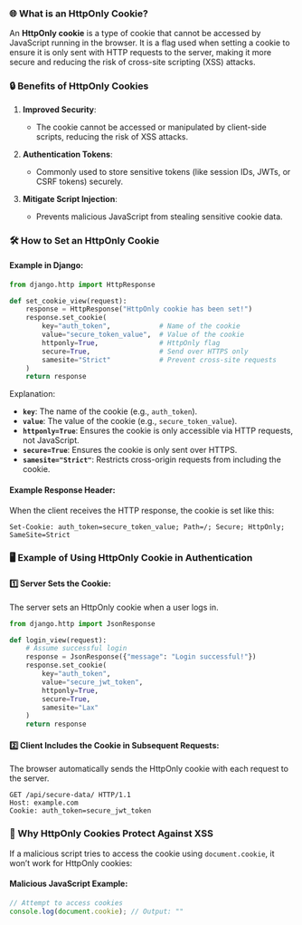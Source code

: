 ### 🌐 What is an **HttpOnly Cookie**?

An **HttpOnly cookie** is a type of cookie that cannot be accessed by JavaScript running in the browser. It is a flag used when setting a cookie to ensure it is only sent with HTTP requests to the server, making it more secure and reducing the risk of cross-site scripting (XSS) attacks.


### 🔒 Benefits of HttpOnly Cookies

1. **Improved Security**:
   - The cookie cannot be accessed or manipulated by client-side scripts, reducing the risk of XSS attacks.
   
2. **Authentication Tokens**:
   - Commonly used to store sensitive tokens (like session IDs, JWTs, or CSRF tokens) securely.
   
3. **Mitigate Script Injection**:
   - Prevents malicious JavaScript from stealing sensitive cookie data.


### 🛠️ How to Set an HttpOnly Cookie

#### Example in Django:

```python
from django.http import HttpResponse

def set_cookie_view(request):
    response = HttpResponse("HttpOnly cookie has been set!")
    response.set_cookie(
        key="auth_token",            # Name of the cookie
        value="secure_token_value",  # Value of the cookie
        httponly=True,               # HttpOnly flag
        secure=True,                 # Send over HTTPS only
        samesite="Strict"            # Prevent cross-site requests
    )
    return response
```

Explanation:
- **`key`**: The name of the cookie (e.g., `auth_token`).
- **`value`**: The value of the cookie (e.g., `secure_token_value`).
- **`httponly=True`**: Ensures the cookie is only accessible via HTTP requests, not JavaScript.
- **`secure=True`**: Ensures the cookie is only sent over HTTPS.
- **`samesite="Strict"`**: Restricts cross-origin requests from including the cookie.


#### Example Response Header:

When the client receives the HTTP response, the cookie is set like this:

```http
Set-Cookie: auth_token=secure_token_value; Path=/; Secure; HttpOnly; SameSite=Strict
```


### 🖥️ Example of Using HttpOnly Cookie in Authentication

#### 1️⃣ Server Sets the Cookie:

The server sets an HttpOnly cookie when a user logs in.

```python
from django.http import JsonResponse

def login_view(request):
    # Assume successful login
    response = JsonResponse({"message": "Login successful!"})
    response.set_cookie(
        key="auth_token",
        value="secure_jwt_token",
        httponly=True,
        secure=True,
        samesite="Lax"
    )
    return response
```

#### 2️⃣ Client Includes the Cookie in Subsequent Requests:

The browser automatically sends the HttpOnly cookie with each request to the server.

```http
GET /api/secure-data/ HTTP/1.1
Host: example.com
Cookie: auth_token=secure_jwt_token
```


### 🚫 Why HttpOnly Cookies Protect Against XSS

If a malicious script tries to access the cookie using `document.cookie`, it won’t work for HttpOnly cookies:

#### Malicious JavaScript Example:

```javascript
// Attempt to access cookies
console.log(document.cookie); // Output: ""
```

